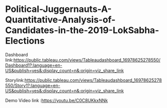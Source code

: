 # Political-Juggernauts-A-Quantitative-Analysis-of-Candidates-in-the-2019-LokSabha-Elections
Dashboard link:https://public.tableau.com/views/Tableaudashboard_16978625278550/Dashboard1?:language=en-US&publish=yes&:display_count=n&:origin=viz_share_link

Storylink:https://public.tableau.com/views/Tableaudashboard_16978625278550/Story1?:language=en-US&publish=yes&:display_count=n&:origin=viz_share_link

Demo Video link :https://youtu.be/C0C8UKkxNNk
